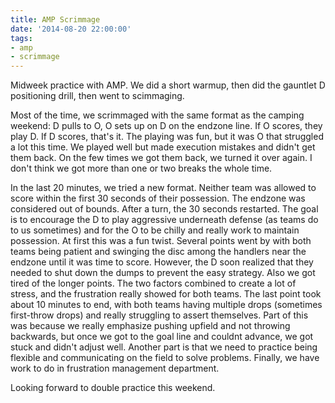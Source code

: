 ```yaml
---
title: AMP Scrimmage
date: '2014-08-20 22:00:00'
tags:
- amp
- scrimmage
---
```


Midweek practice with AMP. We did a short warmup, then did the gauntlet D positioning drill, then went to scimmaging. 

Most of the time, we scrimmaged with the same format as the camping weekend: D pulls to O, O sets up on D on the endzone line. If O scores, they play D. If D scores, that's it. The playing was fun, but it was O that struggled a lot this time. We played well but made execution mistakes and didn't get them back. On the few times we got them back, we turned it over again. I don't think we got more than one or two breaks the whole time.

In the last 20 minutes, we tried a new format. Neither team was allowed to score within the first 30 seconds of their possession. The endzone was considered out of bounds. After a turn, the 30 seconds restarted. The goal is to encourage the D to play aggressive underneath defense (as teams do to us sometimes) and for the O to be chilly and really work to maintain possession. At first this was a fun twist. Several points went by with both teams being patient and swinging the disc among the handlers near the endzone until it was time to score. However, the D soon realized that they needed to shut down the dumps to prevent the easy strategy. Also we got tired of the longer points. The two factors combined to create a lot of stress, and the frustration really showed for both teams. The last point took about 10 minutes to end, with both teams having multiple drops (sometimes first-throw drops) and really struggling to assert themselves. Part of this was because we really emphasize pushing upfield and not throwing backwards, but once we got to the goal line and couldnt advance, we got stuck and didn't adjust well. Another part is that we need to practice being flexible and communicating on the field to solve problems. Finally, we have work to do in frustration management department. 

Looking forward to double practice this weekend.
